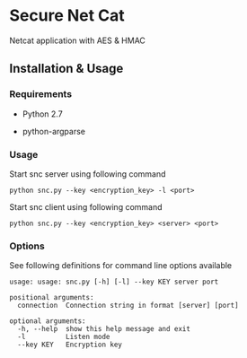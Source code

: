 # Secure Net Cat

Netcat application with AES & HMAC  <br/>

## Installation & Usage

### Requirements

- Python 2.7

- python-argparse 

### Usage

Start snc server using following command

```
python snc.py --key <encryption_key> -l <port>  
```

Start snc client using following command

```
python snc.py --key <encryption_key> <server> <port>
```
### Options

See following definitions for command line options available

```
usage: usage: snc.py [-h] [-l] --key KEY server port

positional arguments:
  connection  Connection string in format [server] [port]

optional arguments:
  -h, --help  show this help message and exit
  -l          Listen mode
  --key KEY   Encryption key

```